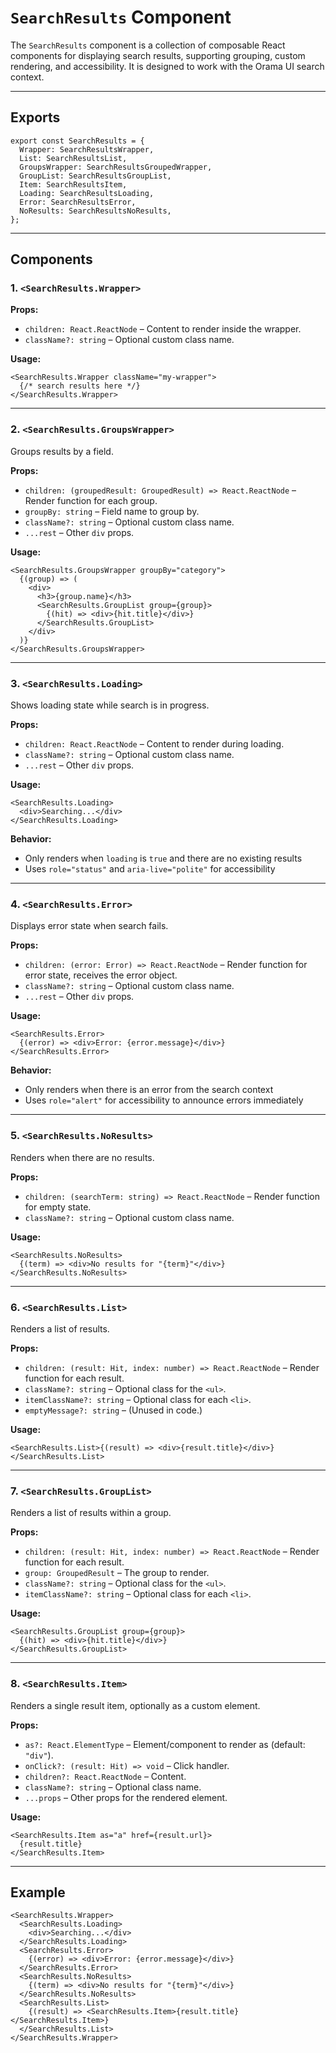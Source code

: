 # `SearchResults` Component

The `SearchResults` component is a collection of composable React components for displaying search results, supporting grouping, custom rendering, and accessibility. It is designed to work with the Orama UI search context.

---

## Exports

```tsx
export const SearchResults = {
  Wrapper: SearchResultsWrapper,
  List: SearchResultsList,
  GroupsWrapper: SearchResultsGroupedWrapper,
  GroupList: SearchResultsGroupList,
  Item: SearchResultsItem,
  Loading: SearchResultsLoading,
  Error: SearchResultsError,
  NoResults: SearchResultsNoResults,
};
```

---

## Components

### 1. `<SearchResults.Wrapper>`

**Props:**

- `children: React.ReactNode` – Content to render inside the wrapper.
- `className?: string` – Optional custom class name.

**Usage:**

```tsx
<SearchResults.Wrapper className="my-wrapper">
  {/* search results here */}
</SearchResults.Wrapper>
```

---

### 2. `<SearchResults.GroupsWrapper>`

Groups results by a field.

**Props:**

- `children: (groupedResult: GroupedResult) => React.ReactNode` – Render function for each group.
- `groupBy: string` – Field name to group by.
- `className?: string` – Optional custom class name.
- `...rest` – Other `div` props.

**Usage:**

```tsx
<SearchResults.GroupsWrapper groupBy="category">
  {(group) => (
    <div>
      <h3>{group.name}</h3>
      <SearchResults.GroupList group={group}>
        {(hit) => <div>{hit.title}</div>}
      </SearchResults.GroupList>
    </div>
  )}
</SearchResults.GroupsWrapper>
```

---

### 3. `<SearchResults.Loading>`

Shows loading state while search is in progress.

**Props:**

- `children: React.ReactNode` – Content to render during loading.
- `className?: string` – Optional custom class name.
- `...rest` – Other `div` props.

**Usage:**

```tsx
<SearchResults.Loading>
  <div>Searching...</div>
</SearchResults.Loading>
```

**Behavior:**

- Only renders when `loading` is `true` and there are no existing results
- Uses `role="status"` and `aria-live="polite"` for accessibility

---

### 4. `<SearchResults.Error>`

Displays error state when search fails.

**Props:**

- `children: (error: Error) => React.ReactNode` – Render function for error state, receives the error object.
- `className?: string` – Optional custom class name.
- `...rest` – Other `div` props.

**Usage:**

```tsx
<SearchResults.Error>
  {(error) => <div>Error: {error.message}</div>}
</SearchResults.Error>
```

**Behavior:**

- Only renders when there is an error from the search context
- Uses `role="alert"` for accessibility to announce errors immediately

---

### 5. `<SearchResults.NoResults>`

Renders when there are no results.

**Props:**

- `children: (searchTerm: string) => React.ReactNode` – Render function for empty state.
- `className?: string` – Optional custom class name.

**Usage:**

```tsx
<SearchResults.NoResults>
  {(term) => <div>No results for "{term}"</div>}
</SearchResults.NoResults>
```

---

### 6. `<SearchResults.List>`

Renders a list of results.

**Props:**

- `children: (result: Hit, index: number) => React.ReactNode` – Render function for each result.
- `className?: string` – Optional class for the `<ul>`.
- `itemClassName?: string` – Optional class for each `<li>`.
- `emptyMessage?: string` – (Unused in code.)

**Usage:**

```tsx
<SearchResults.List>{(result) => <div>{result.title}</div>}</SearchResults.List>
```

---

### 7. `<SearchResults.GroupList>`

Renders a list of results within a group.

**Props:**

- `children: (result: Hit, index: number) => React.ReactNode` – Render function for each result.
- `group: GroupedResult` – The group to render.
- `className?: string` – Optional class for the `<ul>`.
- `itemClassName?: string` – Optional class for each `<li>`.

**Usage:**

```tsx
<SearchResults.GroupList group={group}>
  {(hit) => <div>{hit.title}</div>}
</SearchResults.GroupList>
```

---

### 8. `<SearchResults.Item>`

Renders a single result item, optionally as a custom element.

**Props:**

- `as?: React.ElementType` – Element/component to render as (default: `"div"`).
- `onClick?: (result: Hit) => void` – Click handler.
- `children?: React.ReactNode` – Content.
- `className?: string` – Optional class name.
- `...props` – Other props for the rendered element.

**Usage:**

```tsx
<SearchResults.Item as="a" href={result.url}>
  {result.title}
</SearchResults.Item>
```

---

## Example

```tsx
<SearchResults.Wrapper>
  <SearchResults.Loading>
    <div>Searching...</div>
  </SearchResults.Loading>
  <SearchResults.Error>
    {(error) => <div>Error: {error.message}</div>}
  </SearchResults.Error>
  <SearchResults.NoResults>
    {(term) => <div>No results for "{term}"</div>}
  </SearchResults.NoResults>
  <SearchResults.List>
    {(result) => <SearchResults.Item>{result.title}</SearchResults.Item>}
  </SearchResults.List>
</SearchResults.Wrapper>
```
